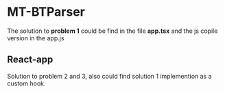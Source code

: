 

# MT-BTParser



The solution to **problem 1** could be find in the file **app.tsx** and the js copile version in the app.js 



## React-app

Solution to problem 2 and 3, also could find solution 1 implemention as a custom hook. 



